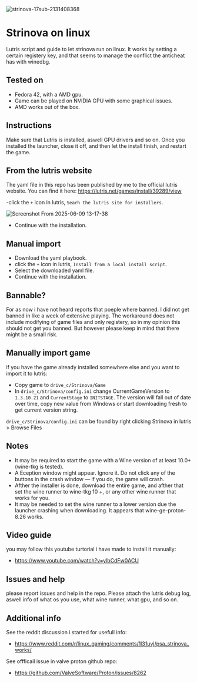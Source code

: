 ![strinova-17sub-2131408368](https://github.com/user-attachments/assets/e8663167-a843-4d3c-ac27-1e17c3a75cfc)


# Strinova on linux
Lutris script and guide to let strinova run on linux. It works by setting a certain registery key, and that seems to manage the conflict the anticheat has with winedbg.

## Tested on
- Fedora 42, with a AMD gpu.
- Game can be played on NVIDIA GPU with some graphical issues.
- AMD works out of the box.

## Instructions
Make sure that Lutris is installed, aswell GPU drivers and so on. Once you installed the launcher, close it off, and then let the install finish, and restart the game.

## From the lutris website
The yaml file in this repo has been published by me to the official lutris website. You can find it here: https://lutris.net/games/install/39289/view

-click the `+` icon in lutris, `Searh the lutris site for installers`.

![Screenshot From 2025-06-09 13-17-38](https://github.com/user-attachments/assets/b6ff294b-8465-45a5-8a21-0b664ef5cb7f)

- Continue with the installation.

## Manual import
- Download the yaml playbook.
- click the `+` icon in lutris, `Install from a local install script`.
- Select the downloaded yaml file.
- Continue with the installation.


## Bannable?
For as now i have not heard reports that poeple where banned. I did not get banned in like a week of extensive playing. The workaround does not include modifying of game files and only registery, so in my opinion this should not get you banned. But however please keep in mind that there might be a small risk.

## Manually import game
if you have the game already installed somewhere else and you want to import it to lutris:

- Copy game to `drive_c/Strinova/Game`
- In `drive_c/Strinova/config.ini` change CurrentGameVersion to `1.3.10.21` and `CurrentStage` to `INITSTAGE`. The version will fall out of date over time, copy new value from Windows or start downloading fresh to get current version string.

`drive_c/Strinova/config.ini` can be found by right clicking Strinova in lutris > Browse Files

## Notes
- It may be required to start the game with a Wine version of at least 10.0+ (wine-tkg is tested).
- A Eception window might appear. Ignore it. Do not click any of the buttons in the crash window — if you do, the game will crash.  
- Afther the installer is done, download the entire game, and afther that set the wine runner to wine-tkg 10 +, or any other wine runner that works for you.
- It may be needed to set the wine runner to a lower version due the launcher crashing when downloading. It appears that wine-ge-proton-8.26 works.

## Video guide
you may follow this youtube turtorial i have made to install it manually:
- https://www.youtube.com/watch?v=ylbCdFw0ACU

## Issues and help
please report issues and help in the repo. Please attach the lutris debug log, aswell info of what os you use, what wine runner, what gpu, and so on.

## Additional info

See the reddit discussion i started for usefull info:
- https://www.reddit.com/r/linux_gaming/comments/1l31uvj/psa_strinova_works/

See offficail issue in valve proton github repo:
- https://github.com/ValveSoftware/Proton/issues/8262
